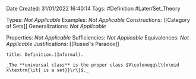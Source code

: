 <div class="topSpace"></div>

Date Created: 31/01/2022 16:40:14
Tags: #Definition #Later/Set_Theory

Types: _Not Applicable_
Examples: _Not Applicable_
Constructions: [[Category of Sets]]
Generalizations: _Not Applicable_

Properties: _Not Applicable_
Sufficiencies: _Not Applicable_
Equivalences: _Not Applicable_
Justifications: [[Russel's Paradox]]

``` ad-Definition
title: Definition.(Informal).

_The **universal class** is the proper class $V\coloneqq\l\{x\mid x\textrm{\it{ is a set}}\r\}$._

```

